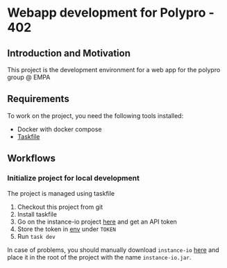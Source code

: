 # Webapp development for Polypro - 402

## Introduction and Motivation

This project is the development environment for a web app for the polypro group @ EMPA

## Requirements

To work on the project, you need the following tools installed:

- Docker with docker compose
- [Taskfile](https://taskfile.dev/)


## Workflows

### Initialize project for local development

The project is managed using taskfile


1. Checkout this project from git
2. Install taskfile
3. Go on the instance-io project [here](https://gitlab.empa.ch/openbis-tools/instance-io/) and get an API token
4. Store the token in [env](./.env) under `TOKEN`
5. Run `task dev`
    
In case of problems, you should manually download `instance-io` [here](https://gitlab.empa.ch/openbis-tools/instance-io/-/packages/57) and place it in the root of the project with the name `instance-io.jar`.